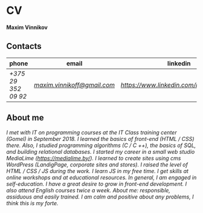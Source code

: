 # CV
**Maxim Vinnikov**
## Contacts
phone | email | linkedin
------- | ------- | ----------
*+375 29 352 09 92* | *maxim.vinnikoff@gmail.com* | *https://www.linkedin.com/in/kingston12/*
## About me
*I met with IT on programming courses at the IT Class training center (Gomel) in September 2018. I learned the basics of front-end (HTML / CSS) there. Also, I studied programming algorithms (C / C ++), the basics of SQL, and building relational databases.*
*I started my career in a small web studio MediaLime (https://medialime.by/). I learned to create sites using cms WordPress (LandigPage, corporate sites and stores). I raised the level of HTML / CSS / JS during the work.*
*I learn JS in my free time. I get skills at online workshops and at educational resources. In general, I am engaged in self-education. I have a great desire to grow in front-end development.*
*I also attend English courses twice a week.*
*About me: responsible, assiduous and easily trained. I am calm and positive about any problems, I think this is my forte.*